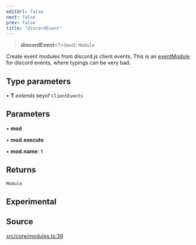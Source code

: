 ```yaml
---
editUrl: false
next: false
prev: false
title: "discordEvent"
---
```


> **discordEvent**\<`T`\>(`mod`): `Module`

Create event modules from discord.js client events,
This is an [eventModule](../../../../../../v4/api/functions/eventmodule) for discord events,
where typings can be very bad.

## Type parameters

• **T** *extends* keyof `ClientEvents`

## Parameters

• **mod**

• **mod.execute**

• **mod.name**: `T`

## Returns

`Module`

## Experimental

## Source

[src/core/modules.ts:39](https://github.com/sern-handler/handler/blob/2120b18c4e53e298bc3568422781c1bda05a7177/src/core/modules.ts#L39)
